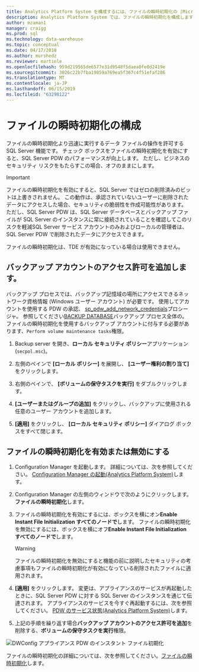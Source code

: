 ```yaml
---
title: Analytics Platform System を構成するには、ファイルの瞬時初期化の |Microsoft Docs
description: Analytics Platform System では、ファイルの瞬時初期化を構成します。 ファイルの瞬時初期化より迅速に実行するデータ ファイルの操作を許可する SQL Server 機能です。
author: mzaman1
manager: craigg
ms.prod: sql
ms.technology: data-warehouse
ms.topic: conceptual
ms.date: 04/17/2018
ms.author: murshedz
ms.reviewer: martinle
ms.openlocfilehash: 959d219565de6577e31d9548f5daea0fe0d2419e
ms.sourcegitcommit: 3026c22b7fba19059a769ea5f367c4f51efaf286
ms.translationtype: MT
ms.contentlocale: ja-JP
ms.lasthandoff: 06/15/2019
ms.locfileid: "63298122"
---
```

# <a name="instant-file-initialization-configuration"></a>ファイルの瞬時初期化の構成
ファイルの瞬時初期化より迅速に実行するデータ ファイルの操作を許可する SQL Server 機能です。 チェック ボックスをファイルの瞬時初期化を有効にすると、SQL Server PDW のパフォーマンスが向上します。 ただし、ビジネスのセキュリティ リスクをもたらすこの場合、オフのままにします。  
  
> [!IMPORTANT]  
> ファイルの瞬時初期化を有効にすると、SQL Server ではゼロの削除済みのビットは上書きされません。  この動作は、承認されていないユーザーに削除されたデータにアクセスした場合、セキュリティの脆弱性を作成可能性があります。 ただし、SQL Server PDW は、SQL Server データベースとバックアップ ファイルが SQL Server のインスタンスに常に接続されていることを確認してこのリスクを軽減SQL Server サービス アカウントのみおよびローカルの管理者は、SQL Server PDW で削除されたデータにアクセスできます。  
  
ファイルの瞬時初期化は、TDE が有効になっている場合は使用できません。  
  
## <a name="add-permission-for-the-backup-account"></a>バックアップ アカウントのアクセス許可を追加します。  
バックアップ プロセスでは、バックアップ記憶域の場所にアクセスできるネットワーク資格情報 (Windows ユーザー アカウント) が必要です。 使用してアカウントを使用する PDW の承認、 [sp_pdw_add_network_credentials](../relational-databases/system-stored-procedures/sp-pdw-add-network-credentials-sql-data-warehouse.md)プロシージャ。 参照してください[BACKUP DATABASE](../t-sql/statements/backup-database-parallel-data-warehouse.md)バックアップ プロセス全体の。 ファイルの瞬時初期化を使用するバックアップ アカウントに付与する必要があります、`Perform volume maintenance tasks`権限。  
  
1.  Backup server を開き、**ローカル セキュリティ ポリシー**アプリケーション (`secpol.msc`)。  
  
2.  左側のペインで **[ローカル ポリシー]** を展開し、 **[ユーザー権利の割り当て]** をクリックします。  
  
3.  右側のペインで、 **[ボリュームの保守タスクを実行]** をダブルクリックします。  
  
4.  **[ユーザーまたはグループの追加]** をクリックし、バックアップに使用される任意のユーザー アカウントを追加します。  
  
5.  **[適用]** をクリックし、 **[ローカル セキュリティ ポリシー]** ダイアログ ボックスをすべて閉じます。  
  
## <a name="to-turn-instant-file-initialization-on-or-off"></a>ファイルの瞬時初期化を有効または無効にする  
  
1.  Configuration Manager を起動します。 詳細については、次を参照してください。 [Configuration Manager の起動&#40;Analytics Platform System&#41;](launch-the-configuration-manager.md)します。  
  
2.  Configuration Manager の左側のウィンドウで次のようにクリックします。**ファイルの瞬時初期化**します。  
  
3.  ファイルの瞬時初期化を有効にするには、ボックスを横にオン**Enable Instant File Initialization すべてのノードで**します。 ファイルの瞬時初期化を無効にするには、ボックスを横にオフ**Enable Instant File Initialization すべてのノードで**します。  
  
    > [!WARNING]  
    > ファイルの瞬時初期化を無効にすると機能の前に説明したセキュリティの考慮事項もファイルの瞬時初期化が有効になっている削除されたファイルに適用されます。  
  
4.  **[適用]** をクリックします。 変更は、アプライアンスのサービスが再起動したときに、SQL Server PDW に対する SQL Server のインスタンスを通じて伝達されます。 アプライアンスのサービスを今すぐ再起動するには、次を参照してください。 [PDW のサービス状態&#40;Analytics Platform System&#41;](pdw-services-status.md)します。  
  
5.  上記の手順を繰り返す場合**バックアップ アカウントのアクセス許可を追加**を削除する、**ボリュームの保守タスクを実行**権限。  
  
![DWConfig アプライアンス PDW のインスタント ファイル初期化](./media/instant-file-initialization-configuration/SQL_Server_PDW_DWConfig_ApplPDWInstant.png "SQL_Server_PDW_DWConfig_ApplPDWInstant")  
  
ファイルの瞬時初期化の詳細については、次を参照してください。[ファイルの瞬時初期化](https://technet.microsoft.com/library/ms175935(v=SQL.105).aspx)します。  
  
